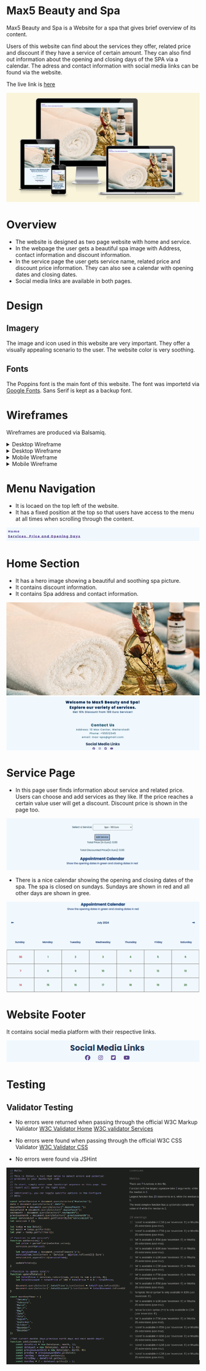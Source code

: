 # Max5 Beauty and Spa

Max5 Beauty and Spa is a Website for a spa that gives brief overview of its content.

Users of this website can find about the services they offer, related price and discount if they have a service of certain amount. They can also find out information about the opening and closing days of the SPA via a calendar. The adress and contact information with social media links can be found via the website.

The live link is [here]()

<img alt="Website Image" src="docs/readmeimages/responsitor.png">

# Overview

* The website is designed as two page website with home and service.
* In the webpage the user gets a beautiful spa image with Address, contact information and discount information.
* In the service page the user gets service name, related price and discount price information. They can also see a calendar with opening dates and closing dates.
* Social media links are available in both pages.

# Design

## Imagery

The image and icon used in this website are very important. They offer a visually appealing scenario to the user. The website color is very soothing.

## Fonts

The Poppins font is the main font of this website. The font was importetd via [Google Fonts](https://fonts.google.com/). Sans Serif is kept as a backup font.

# Wireframes

Wireframes are produced via Balsamiq.

<details>
  <summary>Desktop Wireframe</summary>
  <img alt="Desktop Wireframe" src="docs/readmeimages/homedesktop.png">
</details>
<details>
  <summary>Desktop Wireframe</summary>
  <img alt="Desktop Wireframe" src="docs/readmeimages/servicedesktop.png">
</details>
<details>
  <summary>Mobile Wireframe</summary>
  <img alt="Mobile Wireframe" src="docs/readmeimages/homemobile.png">
</details>
<details>
  <summary>Mobile Wireframe</summary>
  <img alt="Mobile Wireframe" src="docs/readmeimages/servicemobile.png">
</details>

# Menu Navigation

* It is locaed on the top left of the website.
* It has a fixed position at the top so that users have access to the menu at all times when scrolling through the content.

<img alt="Navigation" src="docs/readmeimages/navigation.png">

# Home Section

* It has a hero image showing a beautiful and soothing spa picture.
* It contains discount information.
* It contains Spa address and contact information.

<img alt="Home Picture" src="docs/readmeimages/homepic1.png">
<img alt="Home Picture" src="docs/readmeimages/homepic2.png">

# Service Page

* In this page user finds information about service and related price. Users can choose and add services as they like. If the price reaches a certain value user will get a discount. Discount price is shown in the page too.

<img alt="Home Picture" src="docs/readmeimages/service.png">

* There is a nice calendar showing the opening and closing dates of the spa. The spa is closed on sundays. Sundays are shown in red and all other days are shown in gree.

<img alt="Home Picture" src="docs/readmeimages/calendar.png">

# Website Footer

It contains social media platform with their respective links.

<img alt="Footer" src="docs/readmeimages/footer.png">

# Testing 

## Validator Testing

* No errors were returned when passing through the official W3C Markup Validator
[W3C Validator Home](https://validator.w3.org/nu/?doc=https%3A%2F%2Ffarhatamannaislam.github.io%2FPortfolio2%2Findex.html)
[W3C validator Services](https://validator.w3.org/nu/?doc=https%3A%2F%2Ffarhatamannaislam.github.io%2FPortfolio2%2Fservices.html)

* No errors were found when passing through the official W3C CSS Validator
[W3C Validator CSS](https://jigsaw.w3.org/css-validator/validator?uri=https%3A%2F%2Ffarhatamannaislam.github.io%2FPortfolio2%2Fassets%2Fcss%2Fstyle.css&profile=css3svg&usermedium=all&warning=1&vextwarning=&lang=en)

* No errors were found via JSHint

<img alt="JSHint Validator" src="docs/readmeimages/jshint.png">
